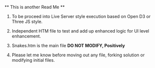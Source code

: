 ** This is another Read Me **

1. To be proceed into Live Server style execution based on Open D3 or Three JS style.

2. Independent HTM file to test and add up enhanced logic for UI level enhancement.

3. Snakes.htm is the main file **DO NOT MODIFY, Positively**

4. Please let me know before moving out any file, forking solution or modifying initial files.
